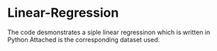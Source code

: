 # Linear-Regression
The code desmonstrates a siple linear regressinon which is written in Python
Attached is the corresponding dataset used.
